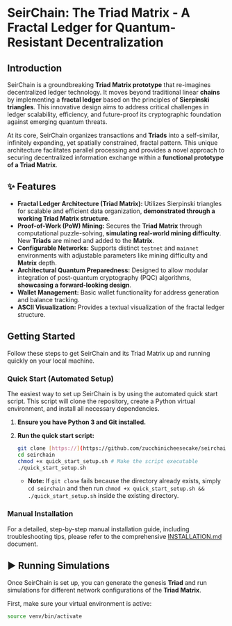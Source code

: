 # SeirChain: The Triad Matrix - A Fractal Ledger for Quantum-Resistant Decentralization

## Introduction

SeirChain is a groundbreaking **Triad Matrix prototype** that re-imagines decentralized ledger technology. It moves beyond traditional linear **chains** by implementing a **fractal ledger** based on the principles of **Sierpinski triangles**. This innovative design aims to address critical challenges in ledger scalability, efficiency, and future-proof its cryptographic foundation against emerging quantum threats.

At its core, SeirChain organizes transactions and **Triads** into a self-similar, infinitely expanding, yet spatially constrained, fractal pattern. This unique architecture facilitates parallel processing and provides a novel approach to securing decentralized information exchange within a **functional prototype of a Triad Matrix**.

## ✨ Features

* **Fractal Ledger Architecture (Triad Matrix):** Utilizes Sierpinski triangles for scalable and efficient data organization, **demonstrated through a working Triad Matrix structure**.
* **Proof-of-Work (PoW) Mining:** Secures the **Triad Matrix** through computational puzzle-solving, **simulating real-world mining difficulty**. New **Triads** are mined and added to the **Matrix**.
* **Configurable Networks:** Supports distinct `testnet` and `mainnet` environments with adjustable parameters like mining difficulty and **Matrix** depth.
* **Architectural Quantum Preparedness:** Designed to allow modular integration of post-quantum cryptography (PQC) algorithms, **showcasing a forward-looking design**.
* **Wallet Management:** Basic wallet functionality for address generation and balance tracking.
* **ASCII Visualization:** Provides a textual visualization of the fractal ledger structure.

## Getting Started

Follow these steps to get SeirChain and its Triad Matrix up and running quickly on your local machine.

### Quick Start (Automated Setup)

The easiest way to set up SeirChain is by using the automated quick start script. This script will clone the repository, create a Python virtual environment, and install all necessary dependencies.

1.  **Ensure you have Python 3 and Git installed.**
2.  **Run the quick start script:**

    ```bash
    git clone [https://](https://github.com/zucchinicheesecake/seirchain.git) # Replace with your actual repo URL
    cd seirchain
    chmod +x quick_start_setup.sh # Make the script executable
    ./quick_start_setup.sh
    ```

    * **Note:** If `git clone` fails because the directory already exists, simply `cd seirchain` and then run `chmod +x quick_start_setup.sh && ./quick_start_setup.sh` inside the existing directory.

### Manual Installation

For a detailed, step-by-step manual installation guide, including troubleshooting tips, please refer to the comprehensive [INSTALLATION.md](INSTALLATION.md) document.

## ▶️ Running Simulations

Once SeirChain is set up, you can generate the genesis **Triad** and run simulations for different network configurations of the **Triad Matrix**.

First, make sure your virtual environment is active:

```bash
source venv/bin/activate

